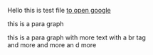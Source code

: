 Hello this is test file
<a href ="www.google.com"> to open google </a>
<p>this is a para graph</p>

<p>this is a para graph with more text with a br tag <br> and more and more an d more </p>